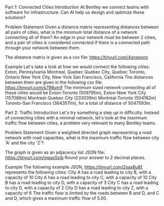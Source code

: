 Part 1: Connected Cities
Introduction
At Bentley we connect teams with software for infrastructure. Can AI help us design and optimize these solutions?

Problem Statement
Given a distance matrix representing distances between all pairs of cities, what is the minimum total distance of a network connecting all of them? 
An edge in your network must be between 2 cities, and a pair of cities is considered connected if there is a connected path through your network between them.

The distance matrix is given as a csv file: https://tinyurl.com/4znspvnn

Example
Let's take a look at how we would connect the following cities:
Exton, Pennsylvania
Montreal, Quebec
Quebec City, Quebec
Toronto, Ontario
New York City, New York
San Francisco, California
The distances between them are given in the following csv file: https://tinyurl.com/s798umjf
The minimum sized network connecting all of these cities would be Exton-Toronto (509795m), Exton-New York City (157066m) Montreal-Quebec City (233039m) Montreal-Toronto (504182m) Toronto-San Francisco (3643511m), for a total of distance of 5047593m.


Part 2: Traffic
Introduction
Let's try something a step up in difficulty. Instead of connecting cities with a minimal network, let's look at the maximum traffic flow between cities, a problem very relevant to many Bentley teams.

Problem Statement
Given a weighted directed       graph representing a road network with road capacities, what is the       maximum traffic flow between city 'A' and the city 'Z'?

The graph is given as an adjacency list JSON file: https://tinyurl.com/mpax5zjb
Round your answer to 2 decimal places.

Example
The following example JSON, https://tinyurl.com/2sax8u8f, represents the following cities:
City A has a road leading to city B, with a capacity of 10
City A has a road leading to city C, with a capacity of 10
City B has a road leading to city D, with a capacity of 3
City C has a road leading to city D, with a capacity of 2
City D has a road leading to city Z, with a capacity of 6
The traffic flow is limited by the roads between B and D, and C and D, which gives a maximum traffic flow of 5.00.
